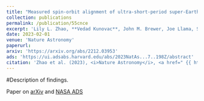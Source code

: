 ```yaml
---
title: "Measured spin-orbit alignment of ultra-short-period super-Earth 55 Cancri e"
collection: publications
permalink: /publication/55cnce
excerpt: 'Lily L. Zhao, **Vedad Kunovac**, John M. Brewer, Joe Llama, Sarah C. Millholland, Christina Hedges, Andrew E. Szymkowiak, Rachael M. Roettenbacher, Samuel H. C. Cabot, Sam A. Weiss, Debra A. Fischer'
date: 2023-02-01
venue: 'Nature Astronomy'
paperurl:
arxiv: 'https://arxiv.org/abs/2212.03953'
ads: 'https://ui.adsabs.harvard.edu/abs/2023NatAs...7..198Z/abstract'
citation: 'Zhao et al. (2023), <i>Nature Astronomy</i>, <a href=" {{ https://arxiv.org/abs/2212.03953 }} ">arXiv</a> <a href=" {{ https://ui.adsabs.harvard.edu/abs/2023NatAs...7..198Z/abstract }} ">ADS</a>'
---
```

#Description of findings.

Paper on [arXiv](https://arxiv.org/abs/2212.03953) and [NASA ADS](https://ui.adsabs.harvard.edu/abs/2023NatAs...7..198Z/abstract)
